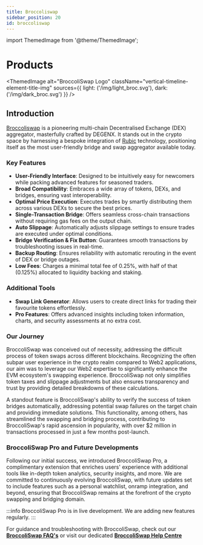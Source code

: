 ```yaml
---
title: Broccoliswap
sidebar_position: 20
id: broccoliswap
---
```

import ThemedImage from '@theme/ThemedImage';

# Products

<ThemedImage
  alt="BroccoliSwap Logo"
  className="vertical-timeline-element-title-img"
  sources={{
    light: ('/img/light_broc.svg'),
    dark: ('/img/dark_broc.svg')
  }}
/>

 ## Introduction

[Broccoliswap](https://broccoliswap.com) is a pioneering multi-chain Decentralised Exchange (DEX) aggregator, masterfully crafted by DEGENX. It stands out in the crypto space by harnessing a bespoke integration of [Rubic](https://rubic.exchange) technology, positioning itself as the most user-friendly bridge and swap aggregator available today.

### Key Features

- **User-Friendly Interface**: Designed to be intuitively easy for newcomers while packing advanced features for seasoned traders.
- **Broad Compatibility**: Embraces a wide array of tokens, DEXs, and bridges, ensuring vast interoperability.
- **Optimal Price Execution**: Executes trades by smartly distributing them across various DEXs to secure the best prices.
- **Single-Transaction Bridge**: Offers seamless cross-chain transactions without requiring gas fees on the output chain.
- **Auto Slippage**: Automatically adjusts slippage settings to ensure trades are executed under optimal conditions.
- **Bridge Verification & Fix Button**: Guarantees smooth transactions by troubleshooting issues in real-time.
- **Backup Routing**: Ensures reliability with automatic rerouting in the event of DEX or bridge outages.
- **Low Fees**: Charges a minimal total fee of 0.25%, with half of that (0.125%) allocated to liquidity backing and staking.

### Additional Tools

- **Swap Link Generator**: Allows users to create direct links for trading their favourite tokens effortlessly.
- **Pro Features**: Offers advanced insights including token information, charts, and security assessments at no extra cost.

### Our Journey

BroccoliSwap was conceived out of necessity, addressing the difficult process of token swaps across different blockchains. Recognizing the often subpar user experience in the crypto realm compared to Web2 applications, our aim was to leverage our Web2 expertise to significantly enhance the EVM ecosystem's swapping experience. BroccoliSwap not only simplifies token taxes and slippage adjustments but also ensures transparency and trust by providing detailed breakdowns of these calculations.

A standout feature is BroccoliSwap's ability to verify the success of token bridges automatically, addressing potential swap failures on the target chain and providing immediate solutions. This functionality, among others, has streamlined the swapping and bridging process, contributing to BroccoliSwap's rapid ascension in popularity, with over $2 million in transactions processed in just a few months post-launch.

### BroccoliSwap Pro and Future Developments

Following our initial success, we introduced BroccoliSwap Pro, a complimentary extension that enriches users' experience with additional tools like in-depth token analytics, security insights, and more. We are committed to continuously evolving BroccoliSwap, with future updates set to include features such as a personal watchlist, onramp integration, and beyond, ensuring that BroccoliSwap remains at the forefront of the crypto swapping and bridging domain.


:::info
BroccoliSwap Pro is in live development. We are adding new features regularly.
:::


For guidance and troubleshooting with BroccoliSwap, check out our **[BroccoliSwap FAQ's](/docs/020-degenx-ecosystem/040-Products/broccoliswap/020-FAQ_brocswap.md)** or visit our dedicated **[BroccoliSwap Help Centre](/docs/090-Help-Centre/020-Broccoliswap/001-Index.md)**